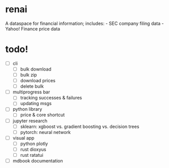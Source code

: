 # renai
A dataspace for financial information; includes:
    - SEC company filing data
    - Yahoo! Finance price data

# todo!
- [ ] cli
  - [ ] bulk download
  - [ ] bulk zip
  - [ ] download prices
  - [ ] delete bulk
- [ ] multiprogress bar
  - [ ] tracking successes & failures
  - [ ] updating msgs
- [ ] python library
  - [ ] price & core shortcut
- [ ] jupyter research
  - [ ] sklearn: xgboost vs. gradient boosting vs. decision trees
  - [ ] pytorch: neural network
- [ ] visual app
  - [ ] python plotly
  - [ ] rust dioxyus
  - [ ] rust ratatui
- [ ] mdbook documentation